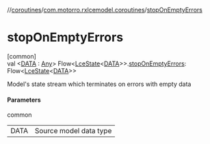 //[coroutines](../../index.md)/[com.motorro.rxlcemodel.coroutines](index.md)/[stopOnEmptyErrors](stop-on-empty-errors.md)

# stopOnEmptyErrors

[common]\
val &lt;[DATA](stop-on-empty-errors.md) : [Any](https://kotlinlang.org/api/latest/jvm/stdlib/kotlin/-any/index.html)&gt; Flow&lt;[LceState](../../../lce/lce/com.motorro.rxlcemodel.lce/-lce-state/index.md)&lt;[DATA](stop-on-empty-errors.md)&gt;&gt;.[stopOnEmptyErrors](stop-on-empty-errors.md): Flow&lt;[LceState](../../../lce/lce/com.motorro.rxlcemodel.lce/-lce-state/index.md)&lt;[DATA](stop-on-empty-errors.md)&gt;&gt;

Model's state stream which terminates on errors with empty data

#### Parameters

common

| | |
|---|---|
| DATA | Source model data type |

